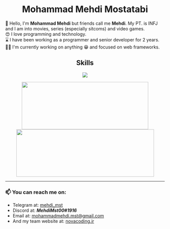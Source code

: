 <h1 align="center">Mohammad Mehdi Mostatabi</h1>

<p>👋 Hello, I'm <b>Mohammad Mehdi</b> but friends call me <b>Mehdi</b>. My PT. is INFJ and I am into movies, series (especially sitcoms) and video games.
<br>
😍 I love programming and technology.
<br>
⌛ I have been working as a programmer and senior developer for 2 years.
<br>
👨‍💻 I'm currently working on anything 😁 and focused on web frameworks.
</p>

<h2 align="center">Skills</h2>
<p align="center">
  <a href="https://skillicons.dev">
    <img src="https://skillicons.dev/icons?i=cs,dotnet,docker,visualstudio,vscode,html,css,bootstrap,js,jquery,ts,angular" />
  </a>
</p>


<div align="center">
  <img height="150em" width="400em" src="https://github-readme-stats.vercel.app/api/top-langs/?username=MehdiMst00&layout=compact&count_private=true&theme=radical" />
  <img height="150em" width="435em" src="https://github-readme-stats.vercel.app/api?username=MehdiMst00&count_private=true&hide=contribs,prs&show_icons=true&theme=radical" />
</div>

---
### 📫 You can reach me on:
- Telegram at: [mehdi_mst](https://t.me/mehdi_mst)
- Discord at: ***MehdiMst00#1916***
- Email at: mohammadmehdi.mst@gmail.com
- And my team website at: [novacoding.ir](https://novacoding.ir)


